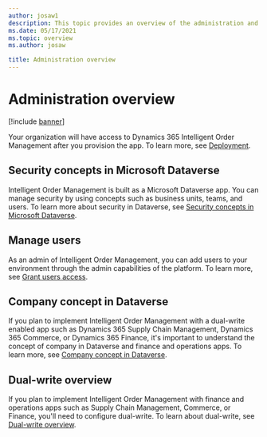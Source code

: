```yaml
---
author: josaw1
description: This topic provides an overview of the administration and security concepts in Dynamics 365 Intelligent Order Management. 
ms.date: 05/17/2021
ms.topic: overview
ms.author: josaw

title: Administration overview
---
```



# Administration overview

[!include [banner](includes/banner.md)]


Your organization will have access to Dynamics 365 Intelligent Order Management after you provision the app. To learn more, see [Deployment](deploy.md).

## Security concepts in Microsoft Dataverse

Intelligent Order Management is built as a Microsoft Dataverse app. You can manage security by using concepts such as business units, teams, and users. To learn more about security in Dataverse, see [Security concepts in Microsoft Dataverse](/power-platform/admin/wp-security-cds).

## Manage users

As an admin of Intelligent Order Management, you can add users to your environment through the admin capabilities of the platform. To learn more, see [Grant users access](/power-platform/admin/grant-users-access).

## Company concept in Dataverse

If you plan to implement Intelligent Order Management with a dual-write enabled app such as Dynamics 365 Supply Chain Management, Dynamics 365 Commerce, or Dynamics 365 Finance, it's important to understand the concept of company in Dataverse and finance and operations apps. To learn more, see [Company concept in Dataverse](/dynamics365/fin-ops-core/dev-itpro/data-entities/dual-write/company-data).

## Dual-write overview

If you plan to implement Intelligent Order Management with finance and operations apps such as Supply Chain Management, Commerce, or Finance, you'll need to configure dual-write. To learn about dual-write, see [Dual-write overview](/dynamics365/fin-ops-core/dev-itpro/data-entities/dual-write/dual-write-overview).
